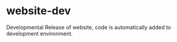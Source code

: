 website-dev
===========

Developmental Release of website, code is automatically added to development environment.
